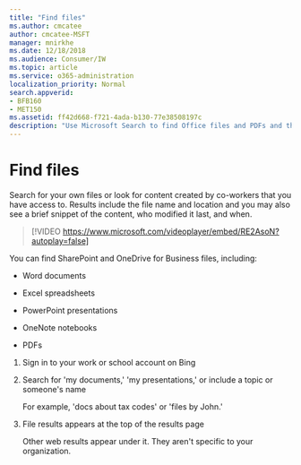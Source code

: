 ```yaml
---
title: "Find files"
ms.author: cmcatee
author: cmcatee-MSFT
manager: mnirkhe
ms.date: 12/18/2018
ms.audience: Consumer/IW
ms.topic: article
ms.service: o365-administration
localization_priority: Normal
search.appverid:
- BFB160
- MET150
ms.assetid: ff42d668-f721-4ada-b130-77e38508197c
description: "Use Microsoft Search to find Office files and PDFs and the information that you'll see"
---
```


# Find files

Search for your own files or look for content created by co-workers that you have access to. Results include the file name and location and you may also see a brief snippet of the content, who modified it last, and when.
  
> [!VIDEO https://www.microsoft.com/videoplayer/embed/RE2AsoN?autoplay=false]
  
You can find SharePoint and OneDrive for Business files, including:
  
- Word documents
    
- Excel spreadsheets
    
- PowerPoint presentations
    
- OneNote notebooks
    
- PDFs
    
1. Sign in to your work or school account on Bing
    
2. Search for 'my documents,' 'my presentations,' or include a topic or someone's name
    
    For example, 'docs about tax codes' or 'files by John.'
    
3. File results appears at the top of the results page
    
    Other web results appear under it. They aren't specific to your organization.


